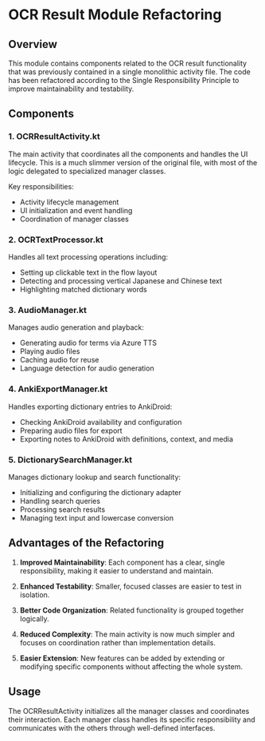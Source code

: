 # OCR Result Module Refactoring

## Overview

This module contains components related to the OCR result functionality that was previously contained in a single monolithic activity file. The code has been refactored according to the Single Responsibility Principle to improve maintainability and testability.

## Components

### 1. OCRResultActivity.kt

The main activity that coordinates all the components and handles the UI lifecycle. This is a much slimmer version of the original file, with most of the logic delegated to specialized manager classes.

Key responsibilities:
- Activity lifecycle management
- UI initialization and event handling
- Coordination of manager classes

### 2. OCRTextProcessor.kt

Handles all text processing operations including:
- Setting up clickable text in the flow layout
- Detecting and processing vertical Japanese and Chinese text
- Highlighting matched dictionary words

### 3. AudioManager.kt

Manages audio generation and playback:
- Generating audio for terms via Azure TTS
- Playing audio files
- Caching audio for reuse
- Language detection for audio generation

### 4. AnkiExportManager.kt

Handles exporting dictionary entries to AnkiDroid:
- Checking AnkiDroid availability and configuration
- Preparing audio files for export
- Exporting notes to AnkiDroid with definitions, context, and media

### 5. DictionarySearchManager.kt

Manages dictionary lookup and search functionality:
- Initializing and configuring the dictionary adapter
- Handling search queries
- Processing search results
- Managing text input and lowercase conversion

## Advantages of the Refactoring

1. **Improved Maintainability**: Each component has a clear, single responsibility, making it easier to understand and maintain.

2. **Enhanced Testability**: Smaller, focused classes are easier to test in isolation.

3. **Better Code Organization**: Related functionality is grouped together logically.

4. **Reduced Complexity**: The main activity is now much simpler and focuses on coordination rather than implementation details.

5. **Easier Extension**: New features can be added by extending or modifying specific components without affecting the whole system.

## Usage

The OCRResultActivity initializes all the manager classes and coordinates their interaction. Each manager class handles its specific responsibility and communicates with the others through well-defined interfaces.
